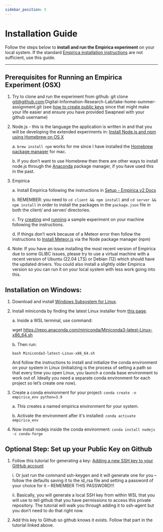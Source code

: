 ```yaml
---
sidebar_position: 5
---
```

# Installation Guide

Follow the steps below to **install and run the Empirica experiment** on your local system. If the standard [Empirica installation instructions](https://docs.empirica.ly/getting-started/setup) are not sufficient, use this guide.

---

## **Prerequisites for Running an Empirica Experiment (OSX)**

1. Try to clone and run the experiment from github: git clone git@github.com:Digital-Information-Research-Lab/take-home-summer-assignment.git (see [how to create public keys](https://docs.google.com/document/d/1T7Ha5S31H4mF5hlIpHFNMGZa5WqQINp88Hf3SHtJhkk/edit?tab=t.0#bookmark=kix.fugj8x5vvpr) since that might make your life easier and ensure you have provided Swapneel with your github username)

2. Node.js - this is the language the application is written in and that you will be developing the extended experiments in: [Install Node.js and npm using Homebrew on OS X](https://changelog.com/posts/install-node-js-with-homebrew-on-os-x)

    a. `brew install npm` works for me since I have installed the [Homebrew package manager](https://brew.sh/) for mac.

    b. If you don’t want to use Homebrew then there are other ways to install node.js through the [Anaconda](https://anaconda.org/conda-forge/nodejs) package manager, if you have used this in the past.

3. Empirica

    a. Install Empirica following the instructions in [Setup - Empirica v2 Docs](https://docs.empirica.ly/getting-started/setup)

    b. REMEMBER: you need to `cd client && npm install` and `cd server && npm install` in order to install the packages in the `package.json` file in both the client/ and server/ directories.

    c. Try [creating](https://docs.empirica.ly/getting-started/quick-start) and [running](https://docs.empirica.ly/getting-started/quick-test) a sample experiment on your machine following the instructions.

    d. If things don’t work because of a Meteor error then follow the instructions to [Install Meteor.js](https://docs.meteor.com/install) via the Node package manager (npm)

4. Note: If you have an issue installing the most recent version of Empirica due to some GLIBC issues, please try to use a virtual machine with a recent version of Ubuntu (22.04 LTS) or Debian (12) which should have the updated drivers. You could also install a slightly older Empirica version so you can run it on your local system with less work going into this.

## **Installation on Windows:** ##

1. Download and install [Windows Subsystem for Linux](https://learn.microsoft.com/en-us/windows/wsl/install).

2. Install miniconda by finding the latest Linux installer from [this page](https://docs.conda.io/projects/miniconda/en/latest/).

    a. Inside a WSL terminal, use command:
    
    wget https://repo.anaconda.com/miniconda/Miniconda3-latest-Linux-x86_64.sh

    b. Then run:
    
    `bash Miniconda3-latest-Linux-x86_64.sh`

    And follow the instructions to install and initialize the conda environment on your system in Linux (initializing is the process of setting a path so that every time you open Linux, you launch a conda base environment to work out of. Ideally you need a separate conda environment for each project so let’s create one now).

3. Create a conda environment for your project: `conda create -n empirica_env python=3.9`

    a. This creates a named empirica environment for your system.

    b. Activate the environment after it's installed: `conda activate empirica_env`

4. Now install nodejs inside the conda environment: `conda install nodejs -c conda-forge`

## **Optional Step: Set up your Public Key on Github** ##

1. Follow this tutorial for generating a key: [Adding a new SSH key to your GitHub account](https://docs.github.com/en/authentication/connecting-to-github-with-ssh/adding-a-new-ssh-key-to-your-github-account)

    i. Or just run the command ssh-keygen and it will generate one for you – follow the defaults saving it to the id_rsa file and setting a password of your choice for it – REMEMBER THIS PASSWORD!!!

    ii. Basically, you will generate a local SSH key from within WSL that you will use to tell github that you have permissions to access this private repository. The tutorial will walk you through adding it to ssh-agent but you don’t need to do that right now.

2. Add this key to Github so github knows it exists. Follow that part in the tutorial linked above.








